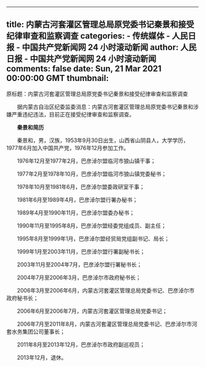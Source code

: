 
---
title: 内蒙古河套灌区管理总局原党委书记秦景和接受纪律审查和监察调查
categories: 
    - 传统媒体
    - 人民日报 - 中国共产党新闻网 24 小时滚动新闻
author: 人民日报 - 中国共产党新闻网 24 小时滚动新闻
comments: false
date: Sun, 21 Mar 2021 00:00:00 GMT
thumbnail: 
---

<div>   
<div class="otitle">原标题：内蒙古河套灌区管理总局原党委书记秦景和接受纪律审查和监察调查</div><p style="text-indent: 2em;">
据内蒙古自治区纪委监委消息：内蒙古河套灌区管理总局原党委书记秦景和涉嫌严重违纪违法，目前正在接受纪律审查和监察调查。</p>
<p style="text-indent: 2em;">
<strong>秦景和简历</strong></p>
<p style="text-indent: 2em;">
秦景和，男，汉族，1953年9月30日出生，山西省山阴县人，大学学历，1977年6月加入中国共产党，1976年12月参加工作。</p>
<p style="text-indent: 2em;">
1976年12月至1977年2月，巴彦淖尔盟临河市狼山镇干事；</p>
<p style="text-indent: 2em;">
1977年2月至1978年10月，巴彦淖尔盟临河市狼山镇党委秘书；</p>
<p style="text-indent: 2em;">
1978年10月至1981年6月，巴彦淖尔盟委政研室干事；</p>
<p style="text-indent: 2em;">
1981年6月至1989年4月，巴彦淖尔盟行署办秘书；</p>
<p style="text-indent: 2em;">
1989年4月至1990年11月，巴彦淖尔盟委办秘书；</p>
<p style="text-indent: 2em;">
1990年11月至1995年8月，巴彦淖尔盟经委党组成员、副主任；</p>
<p style="text-indent: 2em;">
1995年8月至1999年1月，巴彦淖尔盟经贸局党组副书记、局长；</p>
<p style="text-indent: 2em;">
1999年1月至2003年11月，巴彦淖尔盟行署副秘书长；</p>
<p style="text-indent: 2em;">
2003年11月至2004年7月，巴彦淖尔盟行署秘书长；</p>
<p style="text-indent: 2em;">
2004年7月至2006年3月，巴彦淖尔市政府秘书长；</p>
<p style="text-indent: 2em;">
2006年3月至2006年6月，内蒙古河套灌区管理总局党委书记、巴彦淖尔市政府秘书长；</p>
<p style="text-indent: 2em;">
2006年6月至2006年7月，内蒙古河套灌区管理总局党委书记；</p>
<p style="text-indent: 2em;">
2006年7月至2011年8月，内蒙古河套灌区管理总局党委书记、巴彦淖尔市河套水务集团公司董事长；</p>
<p style="text-indent: 2em;">
2011年8月至2013年12月，巴彦淖尔市政府副巡视员；</p>
<p style="text-indent: 2em;">
2013年12月，退休。</p>

                  
</div>
            
